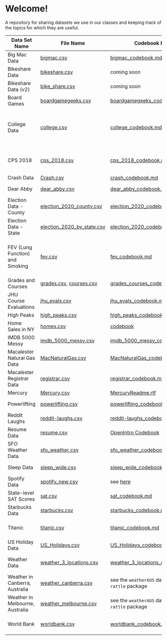 # Welcome!

A repository for sharing datasets we use in our classes and keeping track of the topics for which they are useful.

| Data Set Name                   | File Name                                                | Codebook File                                                                                        | Useful For                                                           | Courses       |
|-------------|-------------|---------------------|-------------|-------------|
| Big Mac Data                    | [bigmac.csv](bigmac.csv)                                 | [bigmac_codebook.md](bigmac_codebook.md)                                                             | transformation of variables                                          | 155           |
| Bikeshare Data                  | [bikeshare.csv](bikeshare.csv)                           | coming soon                                                                                          | linear regression                                                    | 155, 454      |
| Bikeshare Data (v2)             | [bike_share.csv](bike_share.csv)                         | coming soon                                                                                          | linear regression                                                    | 253           |
| Board Games                     | [boardgamegeeks.csv](boardgamegeeks.csv)                 | [boardgamegeeks_codebook.md](boardgamegeeks_codebook.md)                                             | linear regression                                                    | 155\.         |
| College Data                    | [college.csv](college.csv)                               | [college_codebook.md](college_codebook.md)                                                           | scale transformations of variables, interaction, meaningful outliers | 155           |
| CPS 2018                        | [cps_2018.csv](cps_2018.csv)                             | [cps_2018_codebook.md](cps_2018_codebook.md)                                                         | linear regression, interaction, confounding                          | 212           |
| Crash Data                      | [Crash.csv](Crash.csv)                                   | [crash_codebook.md](crash_codebook.md)                                                               | mapping                                                              | 212           |
| Dear Abby                       | [dear_abby.csv](dear_abby.csv)                           | [dear_abby_codebook.md](dear_abby_codebook.md)                                                       | text analysis, viz                                                   | 155           |
| Election Data - County          | [election_2020_county.csv](election_2020_county.csv)     | [election_2020_codebook.md](election_2020_codebook.md)                                               | data viz                                                             | 112           |
| Election Data - State           | [election_2020_by_state.csv](election_2020_by_state.csv) | [election_2020_codebook2.md](election_2020_codebook2.md)                                             | data viz                                                             | 112           |
| FEV (Lung Function) and Smoking | [fev.csv](fev.csv)                                       | [fev_codebook.md](fev_codebook.md)                                                                   | linear regression, transformations, confounding, interaction, DAGs   | 155           |
| Grades and Courses              | [grades.csv](grades.csv), [courses.csv](courses.csv)     | [grades_courses_codebook.md](grades_courses_codebook.md)                                             | joins                                                                | 112           |
| JHU Course Evaluations          | [jhu_evals.csv](jhu_evals.csv)                           | [jhu_evals_codebook.md](jhu_evals_codebook.md)                                                       | data viz                                                             | 155           |
| High Peaks                      | [high_peaks.csv](high_peaks.csv)                         | [high_peaks_codebook.md](high_peaks_codebook.md)                                                     | data viz                                                             | 112           |
| Home Sales in NY                | [homes.csv](homes.csv)                                   | [codebook](https://www.rdocumentation.org/packages/mosaicData/versions/0.20.4/topics/SaratogaHouses) | data viz, linear regression                                          | 155           |
| IMDB 5000 Messy                 | [imdb_5000_messy.csv](imdb_5000_messy.csv)               | [imdb_5000_messy_codebook.md](imdb_5000_messy_codebook.md)                                           | data cleaning                                                        | 112           |
| Macalester Natural Gas Data     | [MacNaturalGas.csv](MacNaturalGas.csv)                   | [MacNaturalGas_codebook.md](MacNaturalGas_codebook.md)                                               | data viz, confounding                                                | 112           |
| Macalester Registrar Data       | [registrar.csv](registrar.csv)                           | [registrar_codebook.md](registrar_codebook.md)                                                       | strings, regex                                                       | 112           |
| Mercury                         | [Mercury.csv](mercury.csv)                               | [MercuryReadme.rtf](MercuryReadme.rtf)                                                               | regression                                                           | 155           |
| Powerlifting                    | [powerlifting.csv](powerlifting.csv)                     | [powerlifting_codebook.md](powerlifting_codebook.md)                                                 | linear regression                                                    | 155           |
| Reddit Laughs                   | [reddit-laughs.csv](reddit-laughs.csv)                   | [reddit-laughs_codebook.md](reddit-laughs_codebook.md)                                               | data viz, wrangling                                                  | 112           |
| Resume Data                     | [resume.csv](resume.csv)                                 | [OpenIntro Codebook](https://www.openintro.org/data/index.php?data=resume)                           | logistic, inference                                                  | 155           |
| SFO Weather Data                | [sfo_weather.csv](sfo_weather.csv)                       | [sfo_weather_codebook.md](sfo_weather_codebook.md)                                                   | adv ggplot                                                           | 212           |
| Sleep Data                      | [sleep_wide.csv](sleep_wide.csv)                         | [sleep_wide_codebook.md](sleep_wide_codebook.md)                                                     | reshaping                                                            | 112, 454      |
| Spotify Data                    | [spotify_new.csv](spotify_new.csv)                       | see [here](https://github.com/rfordatascience/tidytuesday/blob/master/data/2020/2020-01-21/readme.md) | LASSO, linear regression                                             | 253      |
| State-level SAT Scores          | [sat.csv](sat.csv)                                       | [sat_codebook.md](sat_codebook.md)                                                                   | multi viz, confounding                                               | 112           |
| Starbucks Data                  | [starbucks.csv](starbucks.csv)                           | [starbucks_codebook.md](starbucks_codebook.md)                                                       | spatial viz                                                          | 112           |
| Titanic                         | [titanic.csv](titanic.csv)                               | [titanic_codebook.md](titanic_codebook.md)                                                           | logistic, prediction, DAGs                                           | 155           |
| US Holiday Data                 | [US_Holidays.csv](US_Holidays.csv)                       | [US_Holidays_codebook.md](US_Holidays_codebook.md)                                                   | joins, dates                                                         | 112           |
| Weather Data                    | [weather_3_locations.csv](weather_3_locations.csv)       | [weather_3_locations_codebook.md](weather_3_locations_codebook.md)                                   | data viz                                                             | 112, 155, 454 |
| Weather in Canberra, Australia  | [weather_canberra.csv](weather_canberra.csv)             | see the `weatherAUS` data in the `rattle` package                                                    | linear regression                                                    | 253           |
| Weather in Melbourne, Australia | [weather_melbourne.csv](weather_melbourne.csv)           | see the `weatherAUS` data in the `rattle` package                                                    | linear regression                                                    | 253           |
| World Bank                      | [worldbank.csv](worldbank.csv)                           | [worldbank_codebook.md](worldbank_codebook.md)                                                       | linear regression, data viz                                          | 155           |
